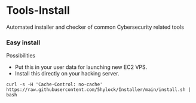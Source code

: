 # Tools-Install
Automated installer and checker of common Cybersecurity related tools

### Easy install
Possibilities
  - Put this in your user data for launching new EC2 VPS. 
  - Install this directly on your hacking server.
```shell
curl -s -H 'Cache-Control: no-cache' https://raw.githubusercontent.com/5hylock/Installer/main/install.sh | bash
```

